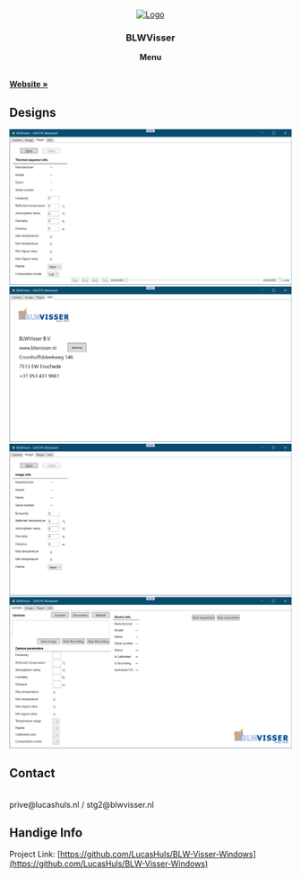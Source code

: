 <br />
<p align="center">
  <a href="https://github.com/LucasHuls/ScrumGroep5">
    <img src="https://www.blwvisser.nl/wp-content/uploads/2020/09/logo.png" alt="Logo">
  </a>

  <h3 align="center">BLWVisser</h3>

  <p align="center">
    <strong>Menu</strong></p>
	<br />
	<a href="https://blwvisser.nl"><strong>Website »</strong></a>
	<br />

## Designs

<a><img src="readme_files/player.png"></a>
<a><img src="readme_files/info.png"></a>
<a><img src="readme_files/Image.png"></a>
<a><img src="readme_files/Camera.png"></a>

## Contact
<br>
prive@lucashuls.nl / stg2@blwvisser.nl

## Handige Info
Project Link: [https://github.com/LucasHuls/BLW-Visser-Windows](https://github.com/LucasHuls/BLW-Visser-Windows)

